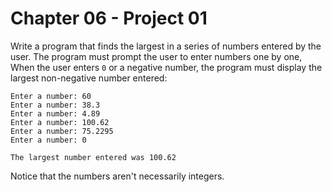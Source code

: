 # Chapter 06 - Project 01

Write a program that finds the largest in a series of numbers entered by the user. The program must prompt the user to enter numbers one by one, When the user enters `0` or a negative number, the program must display the largest non-negative number entered:

```
Enter a number: 60
Enter a number: 38.3
Enter a number: 4.89
Enter a number: 100.62
Enter a number: 75.2295
Enter a number: 0

The largest number entered was 100.62
```

Notice that the numbers aren't necessarily integers.
